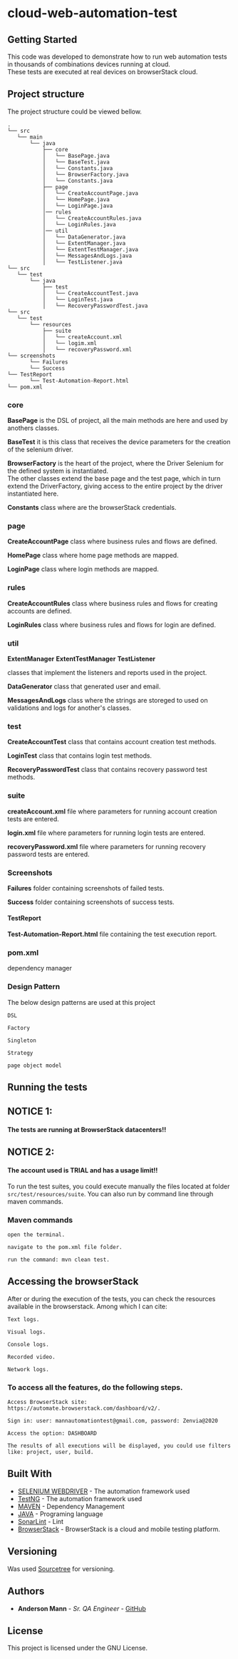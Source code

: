 # cloud-web-automation-test

## Getting Started
This code was developed to demonstrate how to run web automation tests in thousands of combinations devices running at cloud.\
These tests are executed at real devices on browserStack cloud.

## Project structure

The project structure could be viewed bellow.

```
.
└── src
   └── main
       └── java
           ├── core
           │   └── BasePage.java
           │   └── BaseTest.java
           │   └── Constants.java
           │   └── BrowserFactory.java
           │   └── Constants.java
           ├── page
           │   └── CreateAccountPage.java
           │   └── HomePage.java
           │   └── LoginPage.java
           │── rules
           │   └── CreateAccountRules.java
           │   └── LoginRules.java
           │── util
           │   └── DataGenerator.java
           │   └── ExtentManager.java
           │   └── ExtentTestManager.java
           │   └── MessagesAndLogs.java
           │   └── TestListener.java
└── src
   └── test
       └── java
           ├── test
           │   └── CreateAccountTest.java
           │   └── LoginTest.java
           │   └── RecoveryPasswordTest.java
└── src
   └── test
       └── resources
           ├── suite
           │   └── createAccount.xml
           │   └── logim.xml
           │   └── recoveryPassword.xml
└── screenshots
       └── Failures
       └── Success
└── TestReport
       └── Test-Automation-Report.html
└── pom.xml
```

### core

**BasePage** is the DSL of project, all the main methods are here and used by anothers classes.

**BaseTest** it is this class that receives the device parameters for the creation of the selenium driver.

**BrowserFactory** is the heart of the project, where the Driver Selenium for the defined system is instantiated.\
The other classes extend the base page and the test page, which in turn extend the DriverFactory, giving access to the entire project by the driver instantiated here.

**Constants** class where are the browserStack credentials.

### page

**CreateAccountPage** class where business rules and flows are defined.

**HomePage** class where home page methods are mapped.

**LoginPage** class where login methods are mapped.

### rules

**CreateAccountRules** class where business rules and flows for creating accounts are defined.

**LoginRules** class where business rules and flows for login are defined.

### util

**ExtentManager**
**ExtentTestManager**
**TestListener**

classes that implement the listeners and reports used in the project.

**DataGenerator** class that generated user and email.

**MessagesAndLogs** class where the strings are storeged to used on validations and logs for another's classes.

### test

**CreateAccountTest** class that contains account creation test methods.

**LoginTest** class that contains login test methods.

**RecoveryPasswordTest** class that contains recovery password test methods.

### suite

**createAccount.xml** file where parameters for running account creation tests are entered.

**login.xml** file where parameters for running login tests are entered.

**recoveryPassword.xml** file where parameters for running recovery password tests are entered.


### Screenshots

**Failures** folder containing screenshots of failed tests.

**Success** folder containing screenshots of success tests.

#### TestReport

**Test-Automation-Report.html** file containing the test execution report.

### pom.xml

dependency manager

### Design Pattern

The below design patterns are used at this project

```
DSL
```

```
Factory
```

```
Singleton
```

```
Strategy
```

```
page object model
```

## Running the tests

## NOTICE 1: 
#### The tests are running at BrowserStack datacenters!!
## NOTICE 2: 
#### The account used is TRIAL and has a usage limit!!
To run the test suites, you could execute manually the files located at folder `src/test/resources/suite`.
You can also run by command line through maven commands.


### Maven commands

```
open the terminal.
```

```
navigate to the pom.xml file folder.
```

```
run the command: mvn clean test.
```

## Accessing the browserStack

After or during the execution of the tests, you can check the resources available in the browserstack.
Among which I can cite:

```
Text logs.
```

```
Visual logs.
```

```
Console logs.
```

```
Recorded video.
```

```
Network logs.
```

### To access all the features, do the following steps.

```
Access BrowserStack site: https://automate.browserstack.com/dashboard/v2/.
```

```
Sign in: user: mannautomationtest@gmail.com, password: Zenvia@2020
```

```
Access the option: DASHBOARD
```

```
The results of all executions will be displayed, you could use filters like: project, user, build.
```

## Built With

* [SELENIUM WEBDRIVER](http://seleniumwebdriver.org/selenium-webdriver/) - The automation framework used
* [TestNG](https://testng.org/doc/documentation-main.html/) - The automation framework used
* [MAVEN](https://maven.apache.org/) - Dependency Management
* [JAVA](https://www.oracle.com/technetwork/pt/java/javase/downloads/jdk8-downloads-2133151.html/) - Programing language
* [SonarLint](https://www.sonarlint.org/eclipse/) - Lint
* [BrowserStack](https://www.browserstack.com/) - BrowserStack is a cloud and mobile testing platform.


## Versioning

Was used [Sourcetree](https://www.sourcetreeapp.com//) for versioning. 

## Authors

* **Anderson Mann** - *Sr. QA Engineer* - [GitHub](https://github.com/andersonmann)

## License

This project is licensed under the GNU License.
